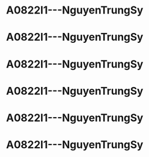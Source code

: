 # A0822I1---NguyenTrungSy
# A0822I1---NguyenTrungSy
# A0822I1---NguyenTrungSy
# A0822I1---NguyenTrungSy
# A0822I1---NguyenTrungSy
# A0822I1---NguyenTrungSy
